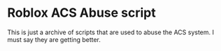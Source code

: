 # Roblox ACS Abuse script
This is just a archive of scripts that are used to abuse the ACS system. I must say they are getting better.
